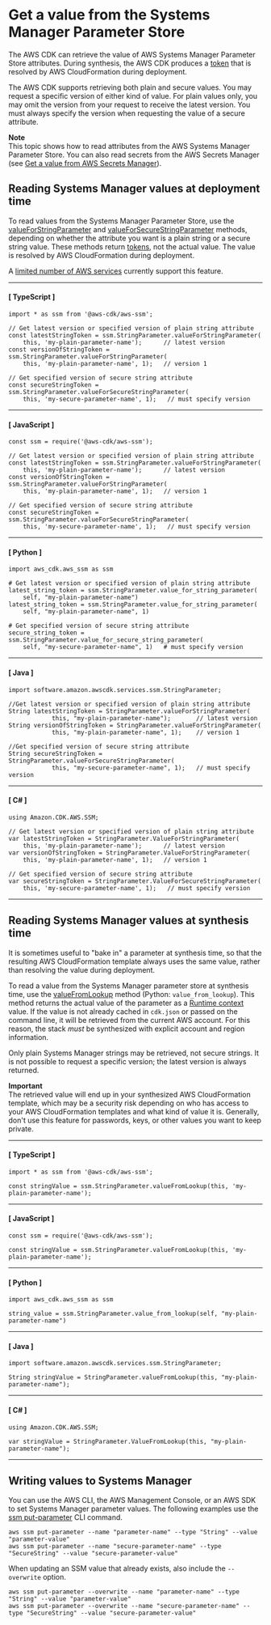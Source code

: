 # Get a value from the Systems Manager Parameter Store<a name="get_ssm_value"></a>

The AWS CDK can retrieve the value of AWS Systems Manager Parameter Store attributes\. During synthesis, the AWS CDK produces a [token](tokens.md) that is resolved by AWS CloudFormation during deployment\.

The AWS CDK supports retrieving both plain and secure values\. You may request a specific version of either kind of value\. For plain values only, you may omit the version from your request to receive the latest version\. You must always specify the version when requesting the value of a secure attribute\.

**Note**  
This topic shows how to read attributes from the AWS Systems Manager Parameter Store\. You can also read secrets from the AWS Secrets Manager \(see [Get a value from AWS Secrets Manager](get_secrets_manager_value.md)\)\.

## Reading Systems Manager values at deployment time<a name="ssm_read"></a>

To read values from the Systems Manager Parameter Store, use the [valueForStringParameter](https://docs.aws.amazon.com/cdk/api/latest/docs/@aws-cdk_aws-ssm.StringParameter.html#static-value-for-string-parameterscope-parametername-version) and [valueForSecureStringParameter](https://docs.aws.amazon.com/cdk/api/latest/docs/@aws-cdk_aws-ssm.StringParameter.html#static-value-for-secure-string-parameterscope-parametername-version) methods, depending on whether the attribute you want is a plain string or a secure string value\. These methods return [tokens](tokens.md), not the actual value\. The value is resolved by AWS CloudFormation during deployment\.

A [limited number of AWS services](https://docs.aws.amazon.com/AWSCloudFormation/latest/UserGuide/dynamic-references.html#template-parameters-dynamic-patterns-resources) currently support this feature\.

------
#### [ TypeScript ]

```
import * as ssm from '@aws-cdk/aws-ssm';

// Get latest version or specified version of plain string attribute
const latestStringToken = ssm.StringParameter.valueForStringParameter(
    this, 'my-plain-parameter-name');      // latest version
const versionOfStringToken = ssm.StringParameter.valueForStringParameter(
    this, 'my-plain-parameter-name', 1);   // version 1

// Get specified version of secure string attribute
const secureStringToken = ssm.StringParameter.valueForSecureStringParameter(
    this, 'my-secure-parameter-name', 1);   // must specify version
```

------
#### [ JavaScript ]

```
const ssm = require('@aws-cdk/aws-ssm');

// Get latest version or specified version of plain string attribute
const latestStringToken = ssm.StringParameter.valueForStringParameter(
    this, 'my-plain-parameter-name');      // latest version
const versionOfStringToken = ssm.StringParameter.valueForStringParameter(
    this, 'my-plain-parameter-name', 1);   // version 1

// Get specified version of secure string attribute
const secureStringToken = ssm.StringParameter.valueForSecureStringParameter(
    this, 'my-secure-parameter-name', 1);   // must specify version
```

------
#### [ Python ]

```
import aws_cdk.aws_ssm as ssm
          
# Get latest version or specified version of plain string attribute
latest_string_token = ssm.StringParameter.value_for_string_parameter(
    self, "my-plain-parameter-name")
latest_string_token = ssm.StringParameter.value_for_string_parameter(
    self, "my-plain-parameter-name", 1)

# Get specified version of secure string attribute
secure_string_token = ssm.StringParameter.value_for_secure_string_parameter(
    self, "my-secure-parameter-name", 1)   # must specify version
```

------
#### [ Java ]

```
import software.amazon.awscdk.services.ssm.StringParameter;

//Get latest version or specified version of plain string attribute
String latestStringToken = StringParameter.valueForStringParameter(
            this, "my-plain-parameter-name");       // latest version
String versionOfStringToken = StringParameter.valueForStringParameter(
            this, "my-plain-parameter-name", 1);    // version 1

//Get specified version of secure string attribute
String secureStringToken = StringParameter.valueForSecureStringParameter(
            this, "my-secure-parameter-name", 1);   // must specify version
```

------
#### [ C\# ]

```
using Amazon.CDK.AWS.SSM;

// Get latest version or specified version of plain string attribute
var latestStringToken = StringParameter.ValueForStringParameter(
    this, 'my-plain-parameter-name');      // latest version
var versionOfStringToken = StringParameter.ValueForStringParameter(
    this, 'my-plain-parameter-name', 1);   // version 1

// Get specified version of secure string attribute
var secureStringToken = StringParameter.ValueForSecureStringParameter(
    this, 'my-secure-parameter-name', 1);   // must specify version
```

------

## Reading Systems Manager values at synthesis time<a name="ssm_read"></a>

It is sometimes useful to "bake in" a parameter at synthesis time, so that the resulting AWS CloudFormation template always uses the same value, rather than resolving the value during deployment\.

To read a value from the Systems Manager parameter store at synthesis time, use the [valueFromLookup](https://docs.aws.amazon.com/cdk/api/latest/docs/@aws-cdk_aws-ssm.StringParameter.html#static-value-wbr-from-wbr-lookupscope-parametername) method \(Python: `value_from_lookup`\)\. This method returns the actual value of the parameter as a [Runtime context](context.md) value\. If the value is not already cached in `cdk.json` or passed on the command line, it will be retrieved from the current AWS account\. For this reason, the stack *must* be synthesized with explicit account and region information\.

Only plain Systems Manager strings may be retrieved, not secure strings\. It is not possible to request a specific version; the latest version is always returned\.

**Important**  
The retrieved value will end up in your synthesized AWS CloudFormation template, which may be a security risk depending on who has access to your AWS CloudFormation templates and what kind of value it is\. Generally, don't use this feature for passwords, keys, or other values you want to keep private\.

------
#### [ TypeScript ]

```
import * as ssm from '@aws-cdk/aws-ssm';

const stringValue = ssm.StringParameter.valueFromLookup(this, 'my-plain-parameter-name');
```

------
#### [ JavaScript ]

```
const ssm = require('@aws-cdk/aws-ssm');

const stringValue = ssm.StringParameter.valueFromLookup(this, 'my-plain-parameter-name');
```

------
#### [ Python ]

```
import aws_cdk.aws_ssm as ssm

string_value = ssm.StringParameter.value_from_lookup(self, "my-plain-parameter-name")
```

------
#### [ Java ]

```
import software.amazon.awscdk.services.ssm.StringParameter;

String stringValue = StringParameter.valueFromLookup(this, "my-plain-parameter-name");
```

------
#### [ C\# ]

```
using Amazon.CDK.AWS.SSM;

var stringValue = StringParameter.ValueFromLookup(this, "my-plain-parameter-name");
```

------

## Writing values to Systems Manager<a name="ssm_write"></a>

You can use the AWS CLI, the AWS Management Console, or an AWS SDK to set Systems Manager parameter values\. The following examples use the [ssm put\-parameter](https://docs.aws.amazon.com/cli/latest/reference/ssm/put-parameter.html) CLI command\.

```
aws ssm put-parameter --name "parameter-name" --type "String" --value "parameter-value"
aws ssm put-parameter --name "secure-parameter-name" --type "SecureString" --value "secure-parameter-value"
```

When updating an SSM value that already exists, also include the `--overwrite` option\.

```
aws ssm put-parameter --overwrite --name "parameter-name" --type "String" --value "parameter-value"
aws ssm put-parameter --overwrite --name "secure-parameter-name" --type "SecureString" --value "secure-parameter-value"
```
